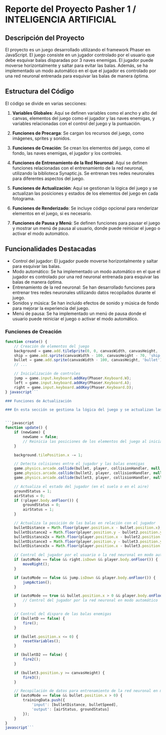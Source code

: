 # Reporte del Proyecto Pasher 1 / INTELIGENCIA ARTIFICIAL

## Descripción del Proyecto
El proyecto es un juego desarrollado utilizando el framework Phaser en JavaScript. El juego consiste en un jugador controlado por el usuario que debe esquivar balas disparadas por 3 naves enemigas. El jugador puede moverse horizontalmente y saltar para evitar las balas. Además, se ha implementado un modo automático en el que el jugador es controlado por una red neuronal entrenada para esquivar las balas de manera óptima.

## Estructura del Código

El código se divide en varias secciones:

1. **Variables Globales**: Aquí se definen variables como el ancho y alto del canvas, elementos del juego como el jugador y las naves enemigas, y variables relacionadas con el control del juego y la puntuación.

2. **Funciones de Precarga**: Se cargan los recursos del juego, como imágenes, sprites y sonidos.

3. **Funciones de Creación**: Se crean los elementos del juego, como el fondo, las naves enemigas, el jugador y los controles.

4. **Funciones de Entrenamiento de la Red Neuronal**: Aquí se definen funciones relacionadas con el entrenamiento de la red neuronal, utilizando la biblioteca Synaptic.js. Se entrenan tres redes neuronales para diferentes aspectos del juego.

5. **Funciones de Actualización**: Aquí se gestionan la lógica del juego y se actualizan las posiciones y estados de los elementos del juego en cada fotograma.

6. **Funciones de Renderizado**: Se incluye código opcional para renderizar elementos en el juego, si es necesario.

7. **Funciones de Pausa y Menú**: Se definen funciones para pausar el juego y mostrar un menú de pausa al usuario, donde puede reiniciar el juego o activar el modo automático.

## Funcionalidades Destacadas
- Control del jugador: El jugador puede moverse horizontalmente y saltar para esquivar las balas.
- Modo automático: Se ha implementado un modo automático en el que el jugador es controlado por una red neuronal entrenada para esquivar las balas de manera óptima.
- Entrenamiento de la red neuronal: Se han desarrollado funciones para entrenar tres redes neuronales utilizando datos recopilados durante el juego.
- Sonidos y música: Se han incluido efectos de sonido y música de fondo para mejorar la experiencia del juego.
- Menú de pausa: Se ha implementado un menú de pausa donde el usuario puede reiniciar el juego o activar el modo automático.


### Funciones de Creación

```javascript
function create() {
    // Creación de elementos del juego
    background = game.add.tileSprite(0, 0, canvasWidth, canvasHeight, 'background');
    ship = game.add.sprite(canvasWidth - 100, canvasHeight - 70, 'ship');
    bullet = game.add.sprite(canvasWidth - 100, canvasHeight, 'bullet');
    // ...

    // Inicialización de controles
    jump = game.input.keyboard.addKey(Phaser.Keyboard.W);
    left = game.input.keyboard.addKey(Phaser.Keyboard.A);
    right = game.input.keyboard.addKey(Phaser.Keyboard.D);
} javascript```

### Funciones de Actualización

### En esta sección se gestiona la lógica del juego y se actualizan las posiciones y estados de los elementos del juego en cada fotograma.


```javascript
function update() {
    if (newGame) {
        newGame = false;
        // Reinicia las posiciones de los elementos del juego al iniciar una nueva partida
    }

    background.tilePosition.x -= 1;

    // Detecta colisiones entre el jugador y las balas enemigas
    game.physics.arcade.collide(bullet, player, collisionHandler, null, this);
    game.physics.arcade.collide(bullet2, player, collisionHandler, null, this);
    game.physics.arcade.collide(bullet3, player, collisionHandler, null, this);

    // Actualiza el estado del jugador (en el suelo o en el aire)
    groundStatus = 1;
    airStatus = 0;
    if (!player.body.onFloor()) {
        groundStatus = 0;
        airStatus = 1;
    }

    // Actualiza la posición de las balas en relación con el jugador
    bulletDistance = Math.floor(player.position.x - bullet.position.x);
    bulletDistance2 = Math.floor(player.position.y - bullet2.position.y);
    bulletDistance2x = Math.floor(player.position.x - bullet2.position.x);
    bulletDistance3 = Math.floor(player.position.y - bullet3.position.y);
    bulletDistance3x = Math.floor(player.position.x - bullet3.position.x);

    // Control del jugador por el usuario o la red neuronal en modo automático
    if (autoMode == false && right.isDown && player.body.onFloor()) {
        moveRight();
    }

    if (autoMode == false && jump.isDown && player.body.onFloor()) {
        jumpAction();
    }

    if (autoMode == true && bullet.position.x > 0 && player.body.onFloor()) {
        // Control del jugador por la red neuronal en modo automático
    }

    // Control del disparo de las balas enemigas
    if (bulletD == false) {
        fire();
    }

    if (bullet.position.x <= 0) {
        resetVariables();
    }

    if (bulletD2 == false) {
        fire2();
    }

    if (bullet3.position.y >= canvasHeight) {
        fire3();
    }

    // Recopilación de datos para entrenamiento de la red neuronal en modo manual
    if (autoMode == false && bullet.position.x > 0) {
        trainingData.push({
            'input': [bulletDistance, bulletSpeed],
            'output': [airStatus, groundStatus]
        });
    }
}
javascript```


